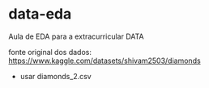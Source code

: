 # data-eda
Aula de EDA para a extracurricular DATA

fonte original dos dados: https://www.kaggle.com/datasets/shivam2503/diamonds

* usar diamonds_2.csv
